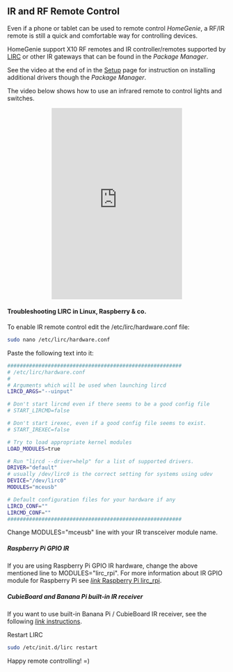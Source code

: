 ## IR and RF Remote Control

Even if a phone or tablet can be used to remote control *HomeGenie*, a RF/IR remote
is still a quick and comfortable way for controlling devices.

HomeGenie support X10 RF remotes and IR controller/remotes supported by [LIRC](http://www.lirc.org/)
or other IR gateways that can be found in the *Package Manager*.

See the video at the end of in the [Setup](#/setup) page for instruction on
installing additional drivers though the *Package Manager*.

The video below shows how to use an infrared remote to control lights and switches.

<div class="content-margin" align="center">
    <iframe self="size-medium" height="440" src="https://www.youtube.com/embed/f_uywgXmAwk?rel=0" frameborder="0" allowfullscreen></iframe>
</div>

#### Troubleshooting LIRC in Linux, Raspberry & co.

To enable IR remote control edit the /etc/lirc/hardware.conf file: 

```bash
sudo nano /etc/lirc/hardware.conf 
```

Paste the following text into it:

```bash
########################################################
# /etc/lirc/hardware.conf
#
# Arguments which will be used when launching lircd
LIRCD_ARGS="--uinput"

# Don't start lircmd even if there seems to be a good config file
# START_LIRCMD=false

# Don't start irexec, even if a good config file seems to exist.
# START_IREXEC=false

# Try to load appropriate kernel modules
LOAD_MODULES=true

# Run "lircd --driver=help" for a list of supported drivers.
DRIVER="default"
# usually /dev/lirc0 is the correct setting for systems using udev
DEVICE="/dev/lirc0"
MODULES="mceusb"

# Default configuration files for your hardware if any
LIRCD_CONF=""
LIRCMD_CONF=""
########################################################
```

Change MODULES="mceusb" line with your IR transceiver module name. 

##### Raspberry Pi GPIO IR

If you are using Raspberry Pi GPIO IR hardware, change the above mentioned line
to MODULES="lirc_rpi". For more information about IR GPIO module for Raspberry Pi
see [<i class="material-icons">link</i> Raspberry Pi lirc_rpi](http://aron.ws/projects/lirc_rpi/). 

##### CubieBoard and Banana Pi built-in IR receiver

If you want to use built-in Banana Pi / CubieBoard IR receiver, see the  
following [<i class="material-icons">link</i> instructions](http://linux-sunxi.org/LIRC#Using_LIRC_with_Cubieboard2_.28A20_SoC.29). 

Restart LIRC 

```bash
sudo /etc/init.d/lirc restart 
```

Happy remote controlling! =)
